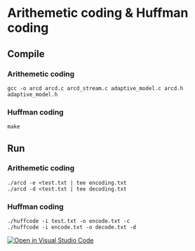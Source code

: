 # Arithemetic coding & Huffman coding

## Compile

### Arithemetic coding
    gcc -o arcd arcd.c arcd_stream.c adaptive_model.c arcd.h  adaptive_model.h

### Huffman coding
    make 

## Run

### Arithemetic coding
    ./arcd -e <test.txt | tee encoding.txt
    ./arcd -d <test.txt | tee decoding.txt
### Huffman coding
    ./huffcode -i test.txt -o encode.txt -c
    ./huffcode -i encode.txt -o decode.txt -d






[![Open in Visual Studio Code](https://classroom.github.com/assets/open-in-vscode-c66648af7eb3fe8bc4f294546bfd86ef473780cde1dea487d3c4ff354943c9ae.svg)](https://classroom.github.com/online_ide?assignment_repo_id=9398737&assignment_repo_type=AssignmentRepo)
